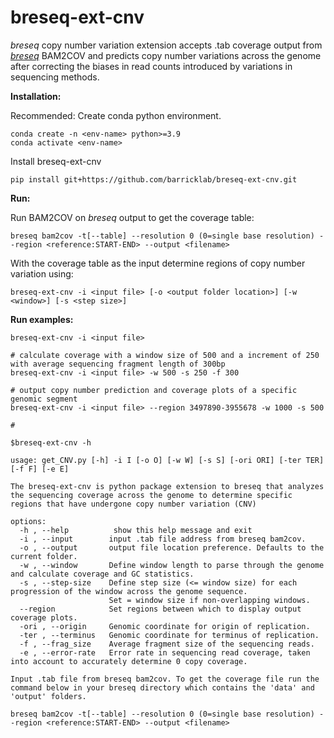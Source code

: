 # breseq-ext-cnv
*breseq* copy number variation extension accepts .tab coverage output from [*breseq*](https://github.com/barricklab/breseq.git) BAM2COV and predicts copy number variations across the genome after correcting the biases in read counts introduced by variations in sequencing methods.

**Installation:**

Recommended: Create conda python environment.
```
conda create -n <env-name> python>=3.9
conda activate <env-name>
```
Install breseq-ext-cnv
```
pip install git+https://github.com/barricklab/breseq-ext-cnv.git
```
**Run:**

Run BAM2COV on *breseq* output to get the coverage table: 
```
breseq bam2cov -t[--table] --resolution 0 (0=single base resolution) --region <reference:START-END> --output <filename>
```
With the coverage table as the input determine regions of copy number variation using: 

```
breseq-ext-cnv -i <input file> [-o <output folder location>] [-w <window>] [-s <step size>]
```

**Run examples:**
```
breseq-ext-cnv -i <input file>
```

```
# calculate coverage with a window size of 500 and a increment of 250 with average sequencing fragment length of 300bp
breseq-ext-cnv -i <input file> -w 500 -s 250 -f 300
```

```
# output copy number prediction and coverage plots of a specific genomic segment
breseq-ext-cnv -i <input file> --region 3497890-3955678 -w 1000 -s 500
```

```
#
```


```
$breseq-ext-cnv -h

usage: get_CNV.py [-h] -i I [-o O] [-w W] [-s S] [-ori ORI] [-ter TER] [-f F] [-e E]

The breseq-ext-cnv is python package extension to breseq that analyzes the sequencing coverage across the genome to determine specific regions that have undergone copy number variation (CNV)

options:
  -h , --help          show this help message and exit
  -i , --input        input .tab file address from breseq bam2cov.
  -o , --output       output file location preference. Defaults to the current folder.
  -w , --window       Define window length to parse through the genome and calculate coverage and GC statistics.
  -s , --step-size    Define step size (<= window size) for each progression of the window across the genome sequence. 
                      Set = window size if non-overlapping windows.
  --region            Set regions between which to display output coverage plots.
  -ori , --origin     Genomic coordinate for origin of replication.
  -ter , --terminus   Genomic coordinate for terminus of replication.
  -f , --frag_size    Average fragment size of the sequencing reads.
  -e , --error-rate   Error rate in sequencing read coverage, taken into account to accurately determine 0 copy coverage.

Input .tab file from breseq bam2cov. To get the coverage file run the command below in your breseq directory which contains the 'data' and 'output' folders.
```

```
breseq bam2cov -t[--table] --resolution 0 (0=single base resolution) --region <reference:START-END> --output <filename>
```

